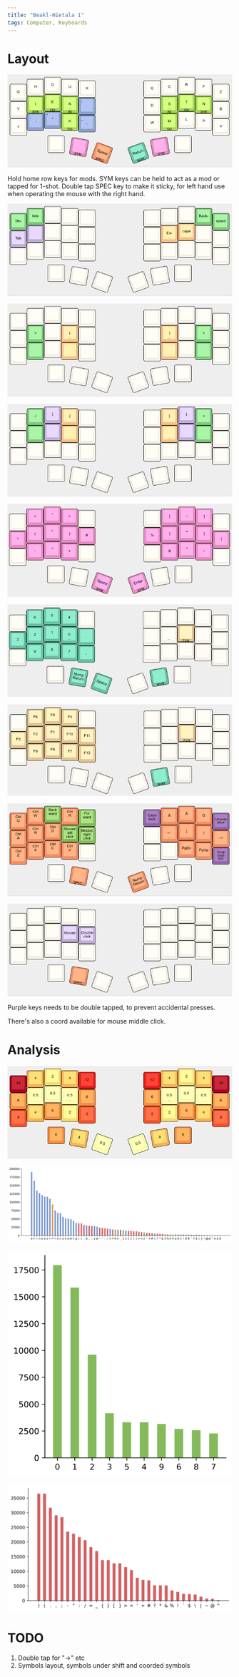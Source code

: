 ```yaml
---
title: "Beakl-Hietala 1"
tags: Computer, Keyboards
---
```


# Layout

![Base layer](/images/beakl-hietala/base.png)

Hold home row keys for mods. SYM keys can be held to act as a mod or tapped for 1-shot. Double tap SPEC key to make it sticky, for left hand use when operating the mouse with the right hand.

![Coording](/images/beakl-hietala/coord1.png)

![Coording](/images/beakl-hietala/coord2.png)

![Coording](/images/beakl-hietala/coord3.png)

![Symbols layer](/images/beakl-hietala/sym.png)

![Number layer](/images/beakl-hietala/num.png)

![Function layer](/images/beakl-hietala/fun.png)

![Special](/images/beakl-hietala/spec.png)

![Special coording](/images/beakl-hietala/spec-coord.png)

Purple keys needs to be double tapped, to prevent accidental presses.

There's also a coord available for mouse middle click.


# Analysis

![Difficulty matrix](/images/beakl-hietala/diff.png)

![Key frequencies, excluding space](/images/beakl-hietala/single-freq.svg)

![Digit frequencies](/images/beakl-hietala/digit-freq.svg)

![Symbol frequencies](/images/beakl-hietala/symbol-freq.svg)

# TODO

1. Double tap for "->" etc
2. Symbols layout, symbols under shift and coorded symbols

